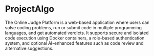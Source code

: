 # ProjectAlgo

The Online Judge Platform is a web-based application where users can solve coding problems, run or submit code in multiple programming languages, and get automated verdicts. It supports secure and isolated code execution using Docker containers, a role-based authentication system, and optional AI-enhanced features such as code review and alternative suggestions.
